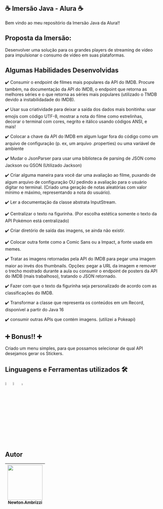 ## :coffee: Imersão Java - Alura :coffee:

Bem vindo ao meu repositório da Imersão Java da Alura!!

## Proposta da Imersão:

Desenvolver uma solução para os grandes players de streaming de vídeo para impulsionar o consumo de vídeo em suas plataformas.


## Algumas Habilidades Desenvolvidas

:heavy_check_mark: Consumir o endpoint de filmes mais populares da API do IMDB. Procure também, na documentação da API do IMDB, o endpoint que retorna as melhores séries e o que retorna as séries mais populares (utilizado o TMDB devido a instabilidadade do IMDB).

:heavy_check_mark: Usar sua criatividade para deixar a saída dos dados mais bonitinha: usar emojis com código UTF-8, mostrar a nota do filme como estrelinhas, decorar o terminal com cores, negrito e itálico usando códigos ANSI, e mais!

:heavy_check_mark: Colocar a chave da API do IMDB em algum lugar fora do código como um arquivo de configuração (p. ex, um arquivo .properties) ou uma variável de ambiente

:heavy_check_mark: Mudar o JsonParser para usar uma biblioteca de parsing de JSON como Jackson ou GSON (Utilizado Jackson)

:heavy_check_mark: Criar alguma maneira para você dar uma avaliação ao filme, puxando de algum arquivo de configuração OU pedindo a avaliação para o usuário digitar no terminal. (Criado uma geração de notas aleatórias com valor mínimo e máximo, representando a nota do usuário).

:heavy_check_mark: Ler a documentação da classe abstrata InputStream.

:heavy_check_mark: Centralizar o texto na figurinha. (Por escolha estética somente o texto da API Pokémon está centralizado)

:heavy_check_mark: Criar diretório de saída das imagens, se ainda não existir.

:heavy_check_mark: Colocar outra fonte como a Comic Sans ou a Impact, a fonte usada em memes.

:heavy_check_mark: Tratar as imagens retornadas pela API do IMDB para pegar uma imagem maior ao invés dos thumbnails. Opções: pegar a URL da imagem e remover o trecho mostrado durante a aula ou consumir o endpoint de posters da API do IMDB (mais trabalhoso), tratando o JSON retornado.

:heavy_check_mark: Fazer com que o texto da figurinha seja personalizado de acordo com as classificações do IMDB.

:heavy_check_mark: Transformar a classe que representa os conteúdos em um Record, disponível a partir do Java 16

:heavy_check_mark: consumir outras APIs que contém imagens. (utilizei a Pokeapi)

## :heavy_plus_sign: Bonus!! :heavy_plus_sign:

Criado um menu simples, para que possamos selecionar de qual API desejamos gerar os Stickers.


## Linguagens e Ferramentas utilizados 🛠️
<img src="https://cdn.jsdelivr.net/gh/devicons/devicon/icons/java/java-original-wordmark.svg" height="5%" width="5%" /><img src="https://cdn.jsdelivr.net/gh/devicons/devicon/icons/spring/spring-original-wordmark.svg" height="5%" width="5%" />  <img src="https://cdn.jsdelivr.net/gh/devicons/devicon/icons/vscode/vscode-original.svg" height="4%" width="4%" />

## Autor
| [<img src="https://avatars.githubusercontent.com/u/102889694?v=4" width=115><br><sub>Newton Ambrizzi</sub>](https://github.com/NewtonAmbrizzi) |
| :---: |
